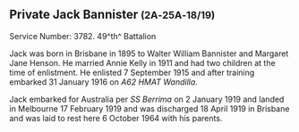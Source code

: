## Private Jack Bannister <small>(2A‑25A‑18/19)</small>

Service Number: 3782. 49^th^ Battalion

Jack was born in Brisbane in 1895 to Walter William Bannister and Margaret Jane Henson. He married Annie Kelly in 1911 and had two children at the time of enlistment. He enlisted 7 September 1915 and after training embarked 31 January 1916 on *A62 HMAT Wandilla*. 

Jack embarked for Australia per *SS Berrima* on 2 January 1919 and landed in Melbourne 17 February 1919 and was discharged 18 April 1919 in Brisbane and was laid to rest here 6 October 1964 with his parents.
